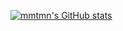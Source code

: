 [![mmtmn's GitHub stats](https://github-readme-stats.vercel.app/api?username=mmtmn&count_private=true&show_icons=true&transparent)](https://github.com/anuraghazra/github-readme-stats)
